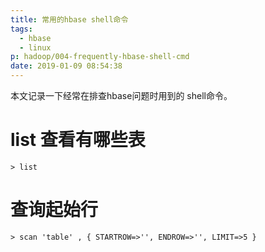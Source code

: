 ```yaml
---
title: 常用的hbase shell命令
tags:
  - hbase
  - linux
p: hadoop/004-frequently-hbase-shell-cmd
date: 2019-01-09 08:54:38
---
```


本文记录一下经常在排查hbase问题时用到的 shell命令。

# list 查看有哪些表
```shell
> list
```

# 查询起始行

```shell
> scan 'table' , { STARTROW=>'', ENDROW=>'', LIMIT=>5 }
```


